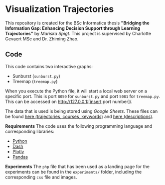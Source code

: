 # Visualization Trajectories

This repository is created for the BSc Informatica thesis **"Bridging the Information Gap: Enhancing Decision Support through Learning Trajectories"** by *Mariska Spigt*. This project is supervised by Charlotte Gevaert MSc and Dr. Zhiming Zhao.
## Code
This code contains two interactive graphs:
- Sunburst (`sunburst.py`)
- Treemap (`treemap.py`)

When you execute the Python file, it will start a local web server on a specific port. This is port `8050` for `sunburst.py` and port `5081` for `treemap.py`. This can be accessed on http://127.0.0.1:[insert port number]/.

The data that is used is being stored using *Google Sheets*. These files can be found [here (trajectories, courses, keywords)](https://docs.google.com/spreadsheets/d/10UCdVVGtJNmEkLoJGqDAduRmQMAa_Z0sYsEFsKCN5AI/edit?usp=sharing) and [here (descriptions)](https://docs.google.com/spreadsheets/d/1CexXZkL6qVgCB0chLWqKDMA714ocBT3W6G_hmKgu52w/edit?usp=sharing).

**Requirements**
The code uses the following programming language and corresponding libraries:
- [Python](https://www.python.org/)
- [Dash](https://dash.plotly.com/)
- [Plotly](https://plotly.com/)
- [Pandas](https://pandas.pydata.org/)

**Experiments**
The `php` file that has been used as a landing page for the experiments can be found in the `experiments/` folder, including the corresponding `css` file and images.
